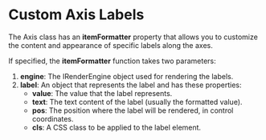 Custom Axis Labels
==================

The Axis class has an **itemFormatter** property that allows you to customize the content and appearance of specific labels along the axes.

If specified, the **itemFormatter** function takes two parameters:

1.  **engine**: The IRenderEngine object used for rendering the labels.
2.  **label**: An object that represents the label and has these properties:
    *   **value**: The value that the label represents.
    *   **text**: The text content of the label (usually the formatted value).
    *   **pos**: The position where the label will be rendered, in control coordinates.
    *   **cls**: A CSS class to be applied to the label element.